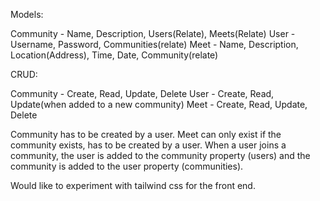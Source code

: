 Models:

Community - Name, Description, Users(Relate), Meets(Relate)
User - Username, Password, Communities(relate)
Meet - Name, Description, Location(Address), Time, Date, Community(relate)

CRUD:

Community - Create, Read, Update, Delete
User - Create, Read, Update(when added to a new community)
Meet - Create, Read, Update, Delete

Community has to be created by a user.
Meet can only exist if the community exists, has to be created by a user.
When a user joins a community, the user is added to the community property
(users) and the community is added to the user property (communities).

Would like to experiment with tailwind css for the front end.
